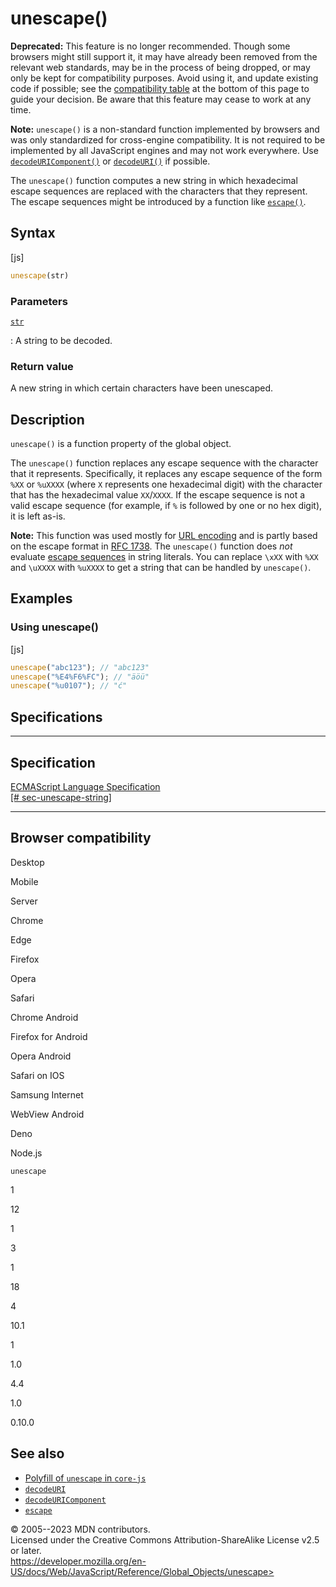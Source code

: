 unescape()
==========

 
 
**Deprecated:** This feature is no longer recommended. Though some
browsers might still support it, it may have already been removed from
the relevant web standards, may be in the process of being dropped, or
may only be kept for compatibility purposes. Avoid using it, and update
existing code if possible; see the [compatibility
table](#browser_compatibility) at the bottom of this page to guide your
decision. Be aware that this feature may cease to work at any time.


 
**Note:** `unescape()` is a non-standard function implemented by
browsers and was only standardized for cross-engine compatibility. It is
not required to be implemented by all JavaScript engines and may not
work everywhere. Use [`decodeURIComponent()`](decodeuricomponent) or
[`decodeURI()`](decodeuri) if possible.


The `unescape()` function computes a new string in which hexadecimal
escape sequences are replaced with the characters that they represent.
The escape sequences might be introduced by a function like
[`escape()`](escape).


 
Syntax
------

 
 
 
[js]


```js
unescape(str)
```




 
### Parameters

 

[`str`](#str)

:   A string to be decoded.



 
### Return value 

 
A new string in which certain characters have been unescaped.



 
Description
-----------

 
`unescape()` is a function property of the global object.

The `unescape()` function replaces any escape sequence with the
character that it represents. Specifically, it replaces any escape
sequence of the form `%XX` or `%uXXXX` (where `X` represents one
hexadecimal digit) with the character that has the hexadecimal value
`XX`/`XXXX`. If the escape sequence is not a valid escape sequence (for
example, if `%` is followed by one or no hex digit), it is left as-is.

 
**Note:** This function was used mostly for [URL
encoding](https://en.wikipedia.org/wiki/URL_encoding) and is partly
based on the escape format in [RFC
1738](https://datatracker.ietf.org/doc/html/rfc1738). The `unescape()`
function does *not* evaluate [escape
sequences](../lexical_grammar#escape_sequences) in string literals. You
can replace `\xXX` with `%XX` and `\uXXXX` with `%uXXXX` to get a string
that can be handled by `unescape()`.




 
Examples
--------


 
### Using unescape() 

 
 
 
[js]


```js
unescape("abc123"); // "abc123"
unescape("%E4%F6%FC"); // "äöü"
unescape("%u0107"); // "ć"
```




Specifications
--------------

 
  -------------------------------------------------------------------------------------------------------------------------------------------
  Specification
  -------------------------------------------------------------------------------------------------------------------------------------------
  [ECMAScript Language Specification\
  [\#
  sec-unescape-string]](https://tc39.es/ecma262/multipage/additional-ecmascript-features-for-web-browsers.html#sec-unescape-string)

  -------------------------------------------------------------------------------------------------------------------------------------------


Browser compatibility 
---------------------

 


Desktop

Mobile

Server

Chrome

Edge

Firefox

Opera

Safari

Chrome Android

Firefox for Android

Opera Android

Safari on IOS

Samsung Internet

WebView Android

Deno

Node.js

`unescape`

1

12

1

3

1

18

4

10.1

1

1.0

4.4

1.0

0.10.0

 
See also 
--------

 
-   [Polyfill of `unescape` in
    `core-js`](https://github.com/zloirock/core-js#ecmascript-string-and-regexp)
-   [`decodeURI`](decodeuri)
-   [`decodeURIComponent`](decodeuricomponent)
-   [`escape`](escape)



 
© 2005--2023 MDN contributors.\
Licensed under the Creative Commons Attribution-ShareAlike License v2.5
or later.\
https://developer.mozilla.org/en-US/docs/Web/JavaScript/Reference/Global_Objects/unescape>

